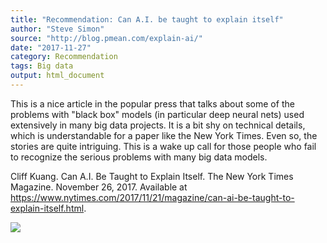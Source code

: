 ```yaml
---
title: "Recommendation: Can A.I. be taught to explain itself"
author: "Steve Simon"
source: "http://blog.pmean.com/explain-ai/"
date: "2017-11-27"
category: Recommendation
tags: Big data
output: html_document
---
```


This is a nice article in the popular press that talks about some of the
problems with "black box" models (in particular deep neural nets) used
extensively in many big data projects. It is a bit shy on technical
details, which is understandable for a paper like the New York Times.
Even so, the stories are quite intriguing. This is a wake up call for
those people who fail to recognize the serious problems with many big
data models.

<!---More--->

Cliff Kuang. Can A.I. Be Taught to Explain Itself. The New York Times
Magazine. November 26, 2017. Available at
<https://www.nytimes.com/2017/11/21/magazine/can-ai-be-taught-to-explain-itself.html>.

![](http://www.pmean.com/images/explain-ai01.png)
